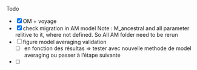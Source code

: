 Todo
- [x] OM + voyage
- [x] check migration in AM model
	Note : M_ancestral and all parameter relitive to it, where not defined. So All AM folder need to be rerun
- [ ] figure model averaging validation
	- [ ] en fonction des résultas => tester avec nouvelle methode de model averaging ou passer à l’étape suivante
- [ ] 